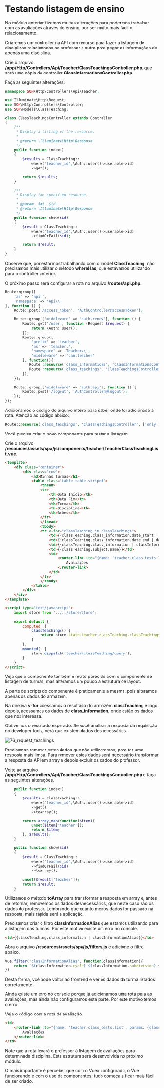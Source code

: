 # Testando listagem de ensino

No módulo anterior fizemos muitas alterações para podermos trabalhar com as avaliações através do ensino, por ser muito mais fácil o relacionamento.

Criaremos um controller na API com recurso para fazer a listagem de disciplinas relacionadas ao professor e outro para pegar as informações de apenas uma disciplina.

Crie o arquivo **/app/Http/Controllers/Api/Teacher/ClassTeachingsController.php**, que será uma cópia do controller **ClassInformationsController.php**. 

Faça as seguintes alterações.

```php
namespace SON\Http\Controllers\Api\Teacher;

use Illuminate\Http\Request;
use SON\Http\Controllers\Controller;
use SON\Models\ClassTeaching;

class ClassTeachingsController extends Controller
{
    /**
     * Display a listing of the resource.
     *
     * @return \Illuminate\Http\Response
     */
    public function index()
    {
        $results = ClassTeaching::
            where('teacher_id',\Auth::user()->userable->id)
            ->get();

        return $results;
    }

    /**
     * Display the specified resource.
     *
     * @param  int  $id
     * @return \Illuminate\Http\Response
     */
    public function show($id)
    {
        $result = ClassTeaching::
            where('teacher_id',\Auth::user()->userable->id)
            ->findOrFail($id);

        return $result;
    }
}
```

Observe que, por estarmos trabalhando com o model **ClassTeaching**, não precisamos mais utilizar o método **whereHas**, que estávamos utilizando para o controller anterior.

O próximo passo será configurar a rota no arquivo **/routes/api.php**.

```php
Route::group([
    'as' => 'api.',
    'namespace' => 'Api\\'
], function () {
    Route::post('/access_token', 'AuthController@accessToken');

    Route::group(['middleware' => 'auth.renew'], function () {
        Route::get('/user', function (Request $request) {
            return \Auth::user();
        });
        Route::group([
            'prefix' => 'teacher',
            'as' => 'teacher.',
            'namespace' => 'Teacher\\',
            'middleware' => 'can:teacher'
        ], function(){
           Route::resource('class_informations', 'ClassInformationsController', ['only' => ['index', 'show']]);
           Route::resource('class_teachings', 'ClassTeachingsController', ['only' => ['index', 'show']]);
        });
    });

    Route::group(['middleware' => 'auth:api'], function () {
        Route::post('/logout', 'AuthController@logout');
    });
});
```

Adicionamos o código do arquivo inteiro para saber onde foi adicionada a rota. Atenção ao código abaixo:

```php
Route::resource('class_teachings', 'ClassTeachingsController', ['only' => ['index', 'show']]);
```

Você precisa criar o novo componente para testar a listagem. 

Crie o arquivo **/resources/assets/spa/js/components/teacher/TeacherClassTeachingList.vue**.

```html
<template>
    <div class="container">
        <div class="row">
            <h3>Minhas turmas</h3>
            <table class="table table-striped">
                <thead>
                <tr>
                    <th>Data Início</th>
                    <th>Data Fim</th>
                    <th>Turma</th>
                    <th>Disciplina</th>
                    <th>Ações</th>
                </tr>
                </thead>
                <tbody>
                <tr v-for="classTeaching in classTeachings">
                    <td>{{classTeaching.class_information.date_start | dateBr}}</td>
                    <td>{{classTeaching.class_information.date_end | dateBr}}</td>
                    <td>{{classTeaching.class_information | classInformationAlias}}</td>
                    <td>{{classTeaching.subject.name}}</td>
                    <td>
                        <router-link :to="{name: 'teacher.class_tests.list', params: {class_teaching: classTeaching.id} }">
                            Avaliações
                        </router-link>
                    </td>
                </tr>
                </tbody>
            </table>
        </div>
    </div>
</template>

<script type="text/javascript">
    import store from '../../store/store';

    export default {
        computed: {
            classTeachings() {
                return store.state.teacher.classTeaching.classTeachings;
            }
        },
        mounted() {
            store.dispatch('teacher/classTeaching/query');
        }
    }
</script>
```

Veja que o componente também é muito parecido com o componente de listagem de turmas, mas alteramos um pouco a estrutura de layout.

A parte de scripts do componente é praticamente a mesma, pois alteramos apenas os dados do armazém.

Na diretiva **v-for** acessamos o resultado do armazém **classTeaching** e logo depois, acessamos os dados de **class_information**, onde estão os dados que nos interessa.

Obtivemos o resultado esperado. Se você analisar a resposta da requisição no developer tools, verá que existem dados desnecessários.

![76_request_teachings](./images/76_request_teachings.png "76_request_teachings")

Precisamos remover estes dados que não utilizaremos, para ter uma resposta mais limpa. Para remover estes dados será necessário transformar a resposta da API em array e depois excluir os dados do professor.

Volte ao arquivo **/app/Http/Controllers/Api/Teacher/ClassTeachingsController.php** e faça as seguintes alterações.

```php
    public function index()
    {
        $results = ClassTeaching::
            where('teacher_id',\Auth::user()->userable->id)
            ->get()
            ->toArray();

        return array_map(function($item){
            unset($item['teacher']);
            return $item;
        }, $results);
    }

    public function show($id)
    {
        $result = ClassTeaching::
            where('teacher_id',\Auth::user()->userable->id)
            ->findOrFail($id)
            ->toArray();
        
        unset($result['teacher']);
        return $result;
    }
```

Utilizamos o método **toArray** para transformar a resposta em array e, antes de retornar, removemos os dados desnecessários, que neste caso são os dados do professor. Lembrando que quanto menos dados for passado na resposta, mais rápida será a aplicação.

Precisamos criar o filtro **classInformationAlias** que estamos utilizando para a listagem das turmas. Por este motivo existe um erro no console.

```html
<td>{{classTeaching.class_information | classInformationAlias}}</td>
```

Abra o arquivo **/resources/assets/spa/js/filters.js** e adicione o filtro abaixo.

```js
Vue.filter('classInformationAlias', function(classInformation){
    return `${classInformation.cycle}.${classInformation.subdivision}.${classInformation.semester}.${classInformation.year}`;
})
```

Desta forma, vcê pode voltar ao frontend e ver os dados da turma listados corretamente.

Ainda existe um erro no console porque já adicionamos uma rota para as avaliações, mas ainda não configuramos esta parte. Por este motivo temos o erro. 

Veja o código com a rota de avaliação.

```html
<td>
    <router-link :to="{name: 'teacher.class_tests.list', params: {class_teaching: classTeaching.id} }">
        Avaliações
    </router-link>
</td>
```

Note que a rota levará o professor à listagem de avaliações para determinada disciplina. Esta estrutura será desenvolvida no próximo módulo.

O mais importante é perceber que com o Vuex configurado, o Vue funcionando e com o uso de componentes, tudo começa a ficar mais fácil de ser criado.